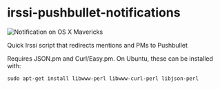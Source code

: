 irssi-pushbullet-notifications
==============================

![Notification on OS X Mavericks](https://raw.githubusercontent.com/ronilaukkarinen/irssi-pushbullet-notifications/master/screenshot.png "Screenshot")

Quick Irssi script that redirects mentions and PMs to Pushbullet

Requires JSON.pm and Curl/Easy.pm. On Ubuntu, these can be installed with:

```
sudo apt-get install libwww-perl libwww-curl-perl libjson-perl
```
